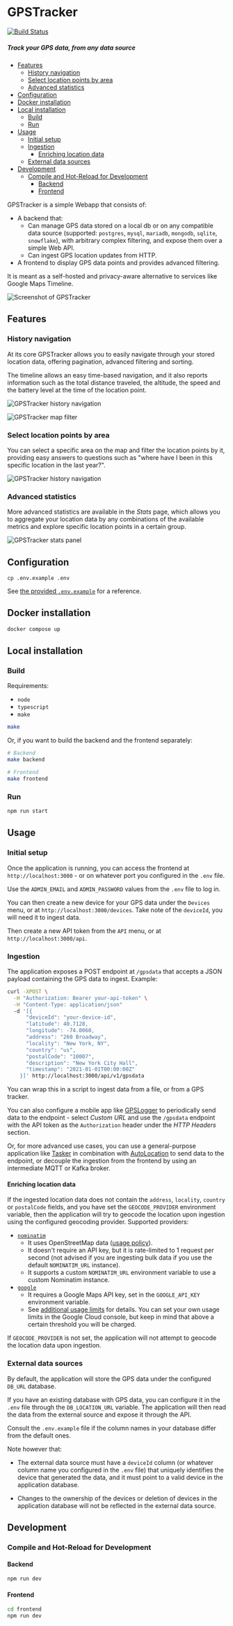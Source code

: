 # GPSTracker

[![Build Status](https://ci-cd.platypush.tech/api/badges/blacklight/gpstracker/status.svg)](https://ci-cd.platypush.tech/blacklight/gpstracker)

##### Track your GPS data, from any data source

<!-- toc -->

- [Features](#features)
  * [History navigation](#history-navigation)
  * [Select location points by area](#select-location-points-by-area)
  * [Advanced statistics](#advanced-statistics)
- [Configuration](#configuration)
- [Docker installation](#docker-installation)
- [Local installation](#local-installation)
  * [Build](#build)
  * [Run](#run)
- [Usage](#usage)
  * [Initial setup](#initial-setup)
  * [Ingestion](#ingestion)
    + [Enriching location data](#enriching-location-data)
  * [External data sources](#external-data-sources)
- [Development](#development)
  * [Compile and Hot-Reload for Development](#compile-and-hot-reload-for-development)
    + [Backend](#backend)
    + [Frontend](#frontend)

<!-- tocstop -->

GPSTracker is a simple Webapp that consists of:

- A backend that:
  - Can manage GPS data stored on a local db or on any compatible data source
    (supported: `postgres`, `mysql`, `mariadb`, `mongodb`, `sqlite`,
    `snowflake`), with arbitrary complex filtering, and expose them over a
    simple Web API.
  - Can ingest GPS location updates from HTTP.
- A frontend to display GPS data points and provides advanced filtering.

It is meant as a self-hosted and privacy-aware alternative to services like Google Maps Timeline.

![Screenshot of GPSTracker](https://static.platypush.tech/screenshots/gpstracker_screenshot.jpg)

## Features

### History navigation

At its core GPSTracker allows you to easily navigate through your stored
location data, offering pagination, advanced filtering and sorting.

The timeline allows an easy time-based navigation, and it also reports
information such as the total distance traveled, the altitude, the speed and the
battery level at the time of the location point.

![GPSTracker history
navigation](https://static.platypush.tech/screenshots/gpstracker-history-navigation.gif)

![GPSTracker map
filter](https://static.platypush.tech/screenshots/gpstracker-map-filter.jpg)

### Select location points by area

You can select a specific area on the map and filter the location points by it,
providing easy answers to questions such as "where have I been in this specific
location in the last year?".

![GPSTracker history
navigation](https://static.platypush.tech/screenshots/gpstracker-select-location-by-area.gif)

### Advanced statistics

More advanced statistics are available in the _Stats_ page, which allows you to
aggregate your location data by any combinations of the available metrics and
explore specific location points in a certain group.

![GPSTracker stats
panel](https://static.platypush.tech/screenshots/gpstracker-stats.gif)

## Configuration

```
cp .env.example .env
```

See [the provided `.env.example`](./.env.example) for a reference.

## Docker installation

```sh
docker compose up
```

## Local installation


### Build

Requirements:

- `node`
- `typescript`
- `make`

```sh
make
```

Or, if you want to build the backend and the frontend separately:

```sh
# Backend
make backend

# Frontend
make frontend
```

### Run

```sh
npm run start
```

## Usage

### Initial setup

Once the application is running, you can access the frontend at
`http://localhost:3000` - or on whatever port you configured in the `.env`
file.

Use the `ADMIN_EMAIL` and `ADMIN_PASSWORD` values from the `.env` file to log
in.

You can then create a new device for your GPS data under the `Devices` menu, or
at `http://localhost:3000/devices`. Take note of the `deviceId`, you will need
it to ingest data.

Then create a new API token from the `API` menu, or at
`http://localhost:3000/api`.

### Ingestion

The application exposes a POST endpoint at `/gpsdata` that accepts a JSON
payload containing the GPS data to ingest. Example:

```bash
curl -XPOST \
  -H "Authorization: Bearer your-api-token" \
  -H "Content-Type: application/json"
  -d '[{
      "deviceId": "your-device-id",
      "latitude": 40.7128,
      "longitude": -74.0060,
      "address": "260 Broadway",
      "locality": "New York, NY",
      "country": "us",
      "postalCode": "10007",
      "description": "New York City Hall",
      "timestamp": "2021-01-01T00:00:00Z"
    }]' http://localhost:3000/api/v1/gpsdata
```

You can wrap this in a script to ingest data from a file, or from a GPS tracker.

You can also configure a mobile app like [GPSLogger](https://gpslogger.app/) to
periodically send data to the endpoint - select _Custom URL_ and use the
`/gpsdata` endpoint with the API token as the `Authorization` header under the
_HTTP Headers_ section.

Or, for more advanced use cases, you can use a general-purpose application like
[Tasker](https://tasker.joaoapps.com/) in combination with
[AutoLocation](https://play.google.com/store/apps/details?id=com.joaomgcd.autolocation)
to send data to the endpoint, or decouple the ingestion from the frontend by
using an intermediate MQTT or Kafka broker.

#### Enriching location data

If the ingested location data does not contain the `address`, `locality`,
`country` or `postalCode` fields, and you have set the `GEOCODE_PROVIDER`
environment variable, then the application will try to geocode the location
upon ingestion using the configured geocoding provider. Supported providers:

- [`nominatim`](https://nominatim.org/)
  - It uses OpenStreetMap data ([usage
    policy](https://operations.osmfoundation.org/policies/nominatim/)).
  - It doesn't require an API key, but it is rate-limited to 1 request per
    second (not advised if you are ingesting bulk data if you use the
    default `NOMINATIM_URL` instance).
  - It supports a custom `NOMINATIM_URL` environment variable to use a custom
    Nominatim instance.
- [`google`](https://developers.google.com/maps/documentation/geocoding/start)
  - It requires a Google Maps API key, set in the `GOOGLE_API_KEY` environment
    variable.
  - See [additional usage
    limits](https://developers.google.com/maps/documentation/geocoding/usage-and-billing)
    for details. You can set your own usage limits in the Google Cloud
    console, but keep in mind that above a certain threshold you will be
    charged.

If `GEOCODE_PROVIDER` is not set, the application will not attempt to geocode
the location data upon ingestion.

### External data sources

By default, the application will store the GPS data under the configured
`DB_URL` database.

If you have an existing database with GPS data, you can configure it in the
`.env` file through the `DB_LOCATION_URL` variable. The application will then
read the data from the external source and expose it through the API.

Consult the `.env.example` file if the column names in your database differ from
the default ones.

Note however that:

- The external data source must have a `deviceId` column (or whatever column
  name you configured in the `.env` file) that uniquely identifies the device
  that generated the data, and it must point to a valid device in the
  application database.

- Changes to the ownership of the devices or deletion of devices in the
  application database will not be reflected in the external data source.

## Development

### Compile and Hot-Reload for Development

#### Backend

```sh
npm run dev
```

#### Frontend

```sh
cd frontend
npm run dev
```

